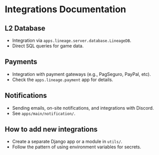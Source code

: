 # Integrations Documentation

## L2 Database
- Integration via `apps.lineage.server.database.LineageDB`.
- Direct SQL queries for game data.

## Payments
- Integration with payment gateways (e.g., PagSeguro, PayPal, etc).
- Check the `apps.lineage.payment` app for details.

## Notifications
- Sending emails, on-site notifications, and integrations with Discord.
- See `apps/main/notification/`.

## How to add new integrations
- Create a separate Django app or a module in `utils/`.
- Follow the pattern of using environment variables for secrets. 